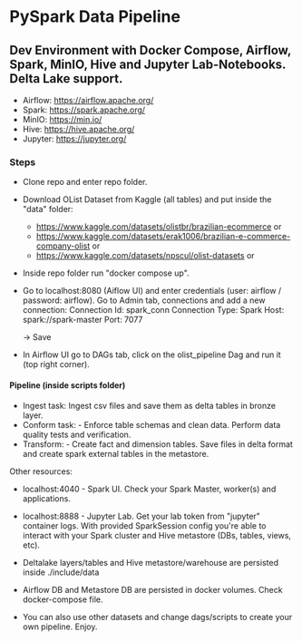 # PySpark Data Pipeline 
## Dev Environment with Docker Compose, Airflow, Spark, MinIO, Hive and Jupyter Lab-Notebooks. Delta Lake support.

- Airflow: https://airflow.apache.org/
- Spark: https://spark.apache.org/
- MinIO: https://min.io/
- Hive: https://hive.apache.org/
- Jupyter: https://jupyter.org/

### Steps

- Clone repo and enter repo folder.
- Download OList Dataset from Kaggle (all tables) and put inside the "data" folder: 
    - https://www.kaggle.com/datasets/olistbr/brazilian-ecommerce or
    - https://www.kaggle.com/datasets/erak1006/brazilian-e-commerce-company-olist or
    - https://www.kaggle.com/datasets/npscul/olist-datasets or
- Inside repo folder run "docker compose up".
- Go to localhost:8080 (Aiflow UI) and enter credentials (user: airflow / password: airflow). Go to Admin tab, connections and add a new connection:
    Connection Id: spark_conn
    Connection Type: Spark
    Host: spark://spark-master
    Port: 7077

    -> Save

- In Airflow UI go to DAGs tab, click on the olist_pipeline Dag and run it (top right corner).

#### Pipeline (inside scripts folder)
- Ingest task: Ingest csv files and save them as delta tables in bronze layer.
- Conform task: - Enforce table schemas and clean data. Perform data quality tests and verification.
- Transform: - Create fact and dimension tables. Save files in delta format and create spark external tables in the metastore.

  
Other resources:
- localhost:4040 - Spark UI. Check your Spark Master, worker(s) and applications.
- localhost:8888 - Jupyter Lab. Get your lab token from "jupyter" container logs. With provided SparkSession config you're able to interact with your Spark cluster and Hive metastore (DBs, tables, views, etc). 
- Deltalake layers/tables and Hive metastore/warehouse are persisted inside ./include/data
- Airflow DB and Metastore DB are persisted in docker volumes. Check docker-compose file.

- You can also use other datasets and change dags/scripts to create your own pipeline. Enjoy.


